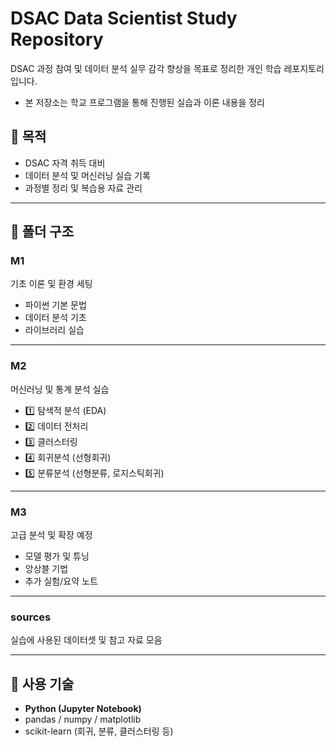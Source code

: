 # DSAC Data Scientist Study Repository
DSAC 과정 참여 및 데이터 분석 실무 감각 향상을 목표로 정리한 개인 학습 레포지토리입니다.
- 본 저장소는 학교 프로그램을 통해 진행된 실습과 이론 내용을 정리


## 📘 목적
- DSAC 자격 취득 대비
- 데이터 분석 및 머신러닝 실습 기록
- 과정별 정리 및 복습용 자료 관리

---

## 📂 폴더 구조

### M1  
기초 이론 및 환경 세팅  
- 파이썬 기본 문법  
- 데이터 분석 기초  
- 라이브러리 실습

---

### M2  
머신러닝 및 통계 분석 실습  
- 1️⃣ 탐색적 분석 (EDA)  
- 2️⃣ 데이터 전처리  
- 3️⃣ 클러스터링  
- 4️⃣ 회귀분석 (선형회귀)  
- 5️⃣ 분류분석 (선형분류, 로지스틱회귀)  

---

### M3  
고급 분석 및 확장 예정  
- 모델 평가 및 튜닝  
- 앙상블 기법  
- 추가 실험/요약 노트

---

### sources  
실습에 사용된 데이터셋 및 참고 자료 모음

---

## 🧰 사용 기술
- **Python (Jupyter Notebook)**  
- pandas / numpy / matplotlib  
- scikit-learn (회귀, 분류, 클러스터링 등)